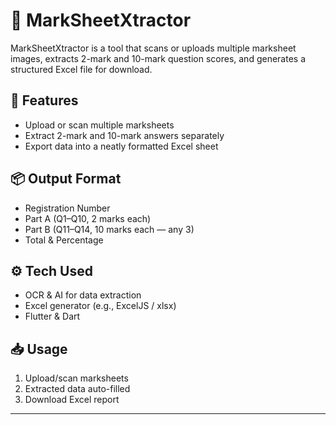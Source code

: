 # 📝 MarkSheetXtractor

MarkSheetXtractor is a tool that scans or uploads multiple marksheet images, extracts 2-mark and 10-mark question scores, and generates a structured Excel file for download.

## 🔧 Features
- Upload or scan multiple marksheets
- Extract 2-mark and 10-mark answers separately
- Export data into a neatly formatted Excel sheet

## 📦 Output Format
- Registration Number
- Part A (Q1–Q10, 2 marks each)
- Part B (Q11–Q14, 10 marks each — any 3)
- Total & Percentage

## ⚙️ Tech Used
- OCR & AI for data extraction
- Excel generator (e.g., ExcelJS / xlsx)
- Flutter & Dart

## 📥 Usage
1. Upload/scan marksheets
2. Extracted data auto-filled
3. Download Excel report

---

